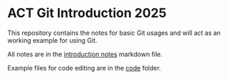 # ACT Git Introduction 2025

This repository contains the notes for basic Git usages and will act as an working example for using Git.

All notes are in the [introduction notes](./notes/introduction.md) markdown file.

Example files for code editing are in the [code](./code) folder.
